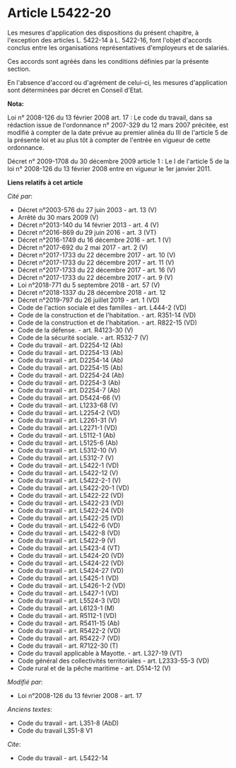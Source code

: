 # Article L5422-20

Les mesures d'application des dispositions du présent chapitre, à l'exception des articles L. 5422-14 à L. 5422-16, font
l'objet d'accords conclus entre les organisations représentatives d'employeurs et de salariés. 

Ces accords sont agréés dans les conditions définies par la présente section. 

En l'absence d'accord ou d'agrément de celui-ci, les mesures d'application sont déterminées par décret en Conseil d'Etat.

**Nota:**

Loi n° 2008-126 du 13 février 2008 art. 17 : Le code du travail, dans sa rédaction issue de l'ordonnance n° 2007-329 du 12
mars 2007 précitée, est modifié à compter de la date prévue au premier alinéa du III de l'article 5 de la présente loi et au
plus tôt à compter de l'entrée en vigueur de cette ordonnance. 

Décret n° 2009-1708 du 30 décembre 2009 article 1 : Le I de l'article 5 de la loi n° 2008-126 du 13 février 2008 entre en
vigueur le 1er janvier 2011.

**Liens relatifs à cet article**

_Cité par_:

  - Décret n°2003-576 du 27 juin 2003 - art. 13 (V)
  - Arrêté du 30 mars 2009 (V)
  - Décret n°2013-140 du 14 février 2013 - art. 4 (V)
  - Décret n°2016-869 du 29 juin 2016 - art. 3 (VT)
  - Décret n°2016-1749 du 16 décembre 2016 - art. 1 (V)
  - Décret n°2017-692 du 2 mai 2017 - art. 2 (V)
  - Décret n°2017-1733 du 22 décembre 2017 - art. 10 (V)
  - Décret n°2017-1733 du 22 décembre 2017 - art. 11 (V)
  - Décret n°2017-1733 du 22 décembre 2017 - art. 16 (V)
  - Décret n°2017-1733 du 22 décembre 2017 - art. 9 (V)
  - Loi n°2018-771 du 5 septembre 2018 - art. 57 (V)
  - Décret n°2018-1337 du 28 décembre 2018 - art. 12
  - Décret n°2019-797 du 26 juillet 2019 - art. 1 (VD)
  - Code de l'action sociale et des familles - art. L444-2 (VD)
  - Code de la construction et de l'habitation. - art. R351-14 (VD)
  - Code de la construction et de l'habitation. - art. R822-15 (VD)
  - Code de la défense. - art. R4123-30 (V)
  - Code de la sécurité sociale. - art. R532-7 (V)
  - Code du travail - art. D2254-12 (Ab)
  - Code du travail - art. D2254-13 (Ab)
  - Code du travail - art. D2254-14 (Ab)
  - Code du travail - art. D2254-15 (Ab)
  - Code du travail - art. D2254-24 (Ab)
  - Code du travail - art. D2254-3 (Ab)
  - Code du travail - art. D2254-7 (Ab)
  - Code du travail - art. D5424-66 (V)
  - Code du travail - art. L1233-68 (V)
  - Code du travail - art. L2254-2 (VD)
  - Code du travail - art. L2261-31 (V)
  - Code du travail - art. L2271-1 (VD)
  - Code du travail - art. L5112-1 (Ab)
  - Code du travail - art. L5125-6 (Ab)
  - Code du travail - art. L5312-10 (V)
  - Code du travail - art. L5312-7 (V)
  - Code du travail - art. L5422-1 (VD)
  - Code du travail - art. L5422-12 (V)
  - Code du travail - art. L5422-2-1 (V)
  - Code du travail - art. L5422-20-1 (VD)
  - Code du travail - art. L5422-22 (VD)
  - Code du travail - art. L5422-23 (VD)
  - Code du travail - art. L5422-24 (VD)
  - Code du travail - art. L5422-25 (VD)
  - Code du travail - art. L5422-6 (VD)
  - Code du travail - art. L5422-8 (VD)
  - Code du travail - art. L5422-9 (V)
  - Code du travail - art. L5423-4 (VT)
  - Code du travail - art. L5424-20 (VD)
  - Code du travail - art. L5424-22 (VD)
  - Code du travail - art. L5424-27 (VD)
  - Code du travail - art. L5425-1 (VD)
  - Code du travail - art. L5426-1-2 (VD)
  - Code du travail - art. L5427-1 (VD)
  - Code du travail - art. L5524-3 (VD)
  - Code du travail - art. L6123-1 (M)
  - Code du travail - art. R5112-1 (VD)
  - Code du travail - art. R5411-15 (Ab)
  - Code du travail - art. R5422-2 (VD)
  - Code du travail - art. R5422-7 (VD)
  - Code du travail - art. R7122-30 (T)
  - Code du travail applicable à Mayotte. - art. L327-19 (VT)
  - Code général des collectivités territoriales - art. L2333-55-3 (VD)
  - Code rural et de la pêche maritime - art. D514-12 (V)

_Modifié par_:

  - Loi n°2008-126 du 13 février 2008 - art. 17

_Anciens textes_:

  - Code du travail - art. L351-8 (AbD)
  - Code du travail L351-8 V1

_Cite_:

  - Code du travail - art. L5422-14
